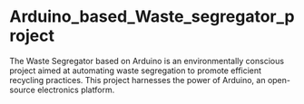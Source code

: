 # Arduino_based_Waste_segregator_project
The Waste Segregator based on Arduino is an environmentally conscious project aimed at automating waste segregation to promote efficient recycling practices. This project harnesses the power of Arduino, an open-source electronics platform.
